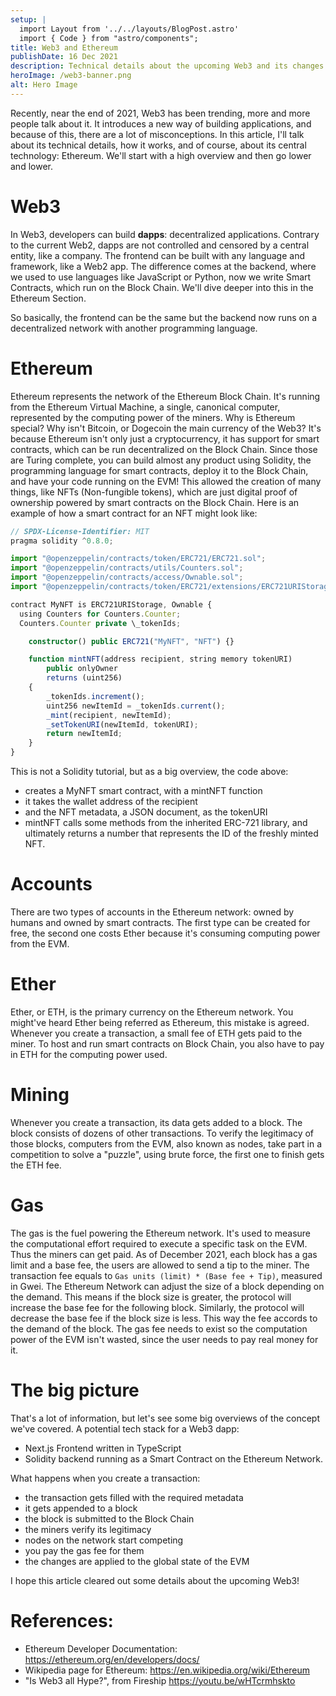```yaml
---
setup: |
  import Layout from '../../layouts/BlogPost.astro'
  import { Code } from "astro/components";
title: Web3 and Ethereum
publishDate: 16 Dec 2021
description: Technical details about the upcoming Web3 and its changes.
heroImage: /web3-banner.png
alt: Hero Image
---
```


Recently, near the end of 2021, Web3 has been trending, more and more people talk about it. It introduces a new way of building applications, and because of this, there are a lot of misconceptions. In this article, I'll talk about its technical details, how it works, and of course, about its central technology: Ethereum. We'll start with a high overview and then go lower and lower.

# Web3

In Web3, developers can build **dapps**: decentralized applications. Contrary to the current Web2, dapps are not controlled and censored by a central entity, like a company. The frontend can be built with any language and framework, like a Web2 app. The difference comes at the backend, where we used to use languages like JavaScript or Python, now we write Smart Contracts, which run on the Block Chain. We'll dive deeper into this in the Ethereum Section.

So basically, the frontend can be the same but the backend now runs on a decentralized network with another programming language.

# Ethereum

Ethereum represents the network of the Ethereum Block Chain. It's running from the Ethereum Virtual Machine, a single, canonical computer, represented by the computing power of the miners. Why is Ethereum special? Why isn't Bitcoin, or Dogecoin the main currency of the Web3? It's because Ethereum isn't only just a cryptocurrency, it has support for smart contracts, which can be run decentralized on the Block Chain. Since those are Turing complete, you can build almost any product using Solidity, the programming language for smart contracts, deploy it to the Block Chain, and have your code running on the EVM! This allowed the creation of many things, like NFTs (Non-fungible tokens), which are just digital proof of ownership powered by smart contracts on the Block Chain. Here is an example of how a smart contract for an NFT might look like:

```ts
// SPDX-License-Identifier: MIT
pragma solidity ^0.8.0;

import "@openzeppelin/contracts/token/ERC721/ERC721.sol";
import "@openzeppelin/contracts/utils/Counters.sol";
import "@openzeppelin/contracts/access/Ownable.sol";
import "@openzeppelin/contracts/token/ERC721/extensions/ERC721URIStorage.sol";

contract MyNFT is ERC721URIStorage, Ownable {
  using Counters for Counters.Counter;
  Counters.Counter private \_tokenIds;

    constructor() public ERC721("MyNFT", "NFT") {}

    function mintNFT(address recipient, string memory tokenURI)
        public onlyOwner
        returns (uint256)
    {
        _tokenIds.increment();
        uint256 newItemId = _tokenIds.current();
        _mint(recipient, newItemId);
        _setTokenURI(newItemId, tokenURI);
        return newItemId;
    }
}
```

This is not a Solidity tutorial, but as a big overview, the code above:

- creates a MyNFT smart contract, with a mintNFT function
- it takes the wallet address of the recipient
- and the NFT metadata, a JSON document, as the tokenURI
- mintNFT calls some methods from the inherited ERC-721 library, and ultimately returns a number that represents the ID of the freshly minted NFT.

# Accounts

There are two types of accounts in the Ethereum network: owned by humans and owned by smart contracts. The first type can be created for free, the second one costs Ether because it's consuming computing power from the EVM.

# Ether

Ether, or ETH, is the primary currency on the Ethereum network. You might've heard Ether being referred as Ethereum, this mistake is agreed. Whenever you create a transaction, a small fee of ETH gets paid to the miner. To host and run smart contracts on Block Chain, you also have to pay in ETH for the computing power used.

# Mining

Whenever you create a transaction, its data gets added to a block. The block consists of dozens of other transactions. To verify the legitimacy of those blocks, computers from the EVM, also known as nodes, take part in a competition to solve a "puzzle", using brute force, the first one to finish gets the ETH fee.

# Gas

The gas is the fuel powering the Ethereum network. It's used to measure the computational effort required to execute a specific task on the EVM. Thus the miners can get paid. As of December 2021, each block has a gas limit and a base fee, the users are allowed to send a tip to the miner. The transaction fee equals to `Gas units (limit) * (Base fee + Tip)`, measured in Gwei. The Ethereum Network can adjust the size of a block depending on the demand. This means if the block size is greater, the protocol will increase the base fee for the following block. Similarly, the protocol will decrease the base fee if the block size is less. This way the fee accords to the demand of the block. The gas fee needs to exist so the computation power of the EVM isn't wasted, since the user needs to pay real money for it.

# The big picture

That's a lot of information, but let's see some big overviews of the concept we've covered. A potential tech stack for a Web3 dapp:

- Next.js Frontend written in TypeScript
- Solidity backend running as a Smart Contract on the Ethereum Network.

What happens when you create a transaction:

- the transaction gets filled with the required metadata
- it gets appended to a block
- the block is submitted to the Block Chain
- the miners verify its legitimacy
- nodes on the network start competing
- you pay the gas fee for them
- the changes are applied to the global state of the EVM

I hope this article cleared out some details about the upcoming Web3!

# References:

- Ethereum Developer Documentation: https://ethereum.org/en/developers/docs/
- Wikipedia page for Ethereum: https://en.wikipedia.org/wiki/Ethereum
- "Is Web3 all Hype?", from Fireship https://youtu.be/wHTcrmhskto
